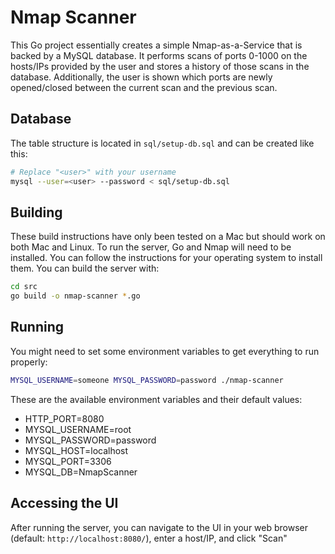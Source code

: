 # Nmap Scanner

This Go project essentially creates a simple Nmap-as-a-Service that is backed by a MySQL database. It performs scans of ports 0-1000 on the hosts/IPs provided by the user and stores a history of those scans in the database. Additionally, the user is shown which ports are newly opened/closed between the current scan and the previous scan.

## Database

The table structure is located in `sql/setup-db.sql` and can be created like this:

```sh
# Replace "<user>" with your username
mysql --user=<user> --password < sql/setup-db.sql
```

## Building

These build instructions have only been tested on a Mac but should work on both Mac and Linux. To run the server, Go and Nmap will need to be installed. You can follow the instructions for your operating system to install them. You can build the server with:

```sh
cd src
go build -o nmap-scanner *.go
```

## Running

You might need to set some environment variables to get everything to run properly:

```sh
MYSQL_USERNAME=someone MYSQL_PASSWORD=password ./nmap-scanner
```

These are the available environment variables and their default values:
* HTTP\_PORT=8080
* MYSQL\_USERNAME=root
* MYSQL\_PASSWORD=password
* MYSQL\_HOST=localhost
* MYSQL\_PORT=3306
* MYSQL\_DB=NmapScanner

## Accessing the UI

After running the server, you can navigate to the UI in your web browser (default: `http://localhost:8080/`), enter a host/IP, and click "Scan"
